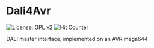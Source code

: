 # Dali4Avr
[![License: GPL v2](https://img.shields.io/badge/License-GPLv2-blue.svg)](https://www.gnu.org/licenses/gpl-2.0)
[![Hit Counter](https://hitcounter.pythonanywhere.com/count/tag.svg?url=https://github.com/claziss/Dali4Avr)](https://github.com/brentvollebregt/hit-counter)


DALI master interface, implemented on an AVR mega644
